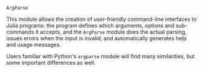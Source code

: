 ```
ArgParse
```

This module allows the creation of user-friendly command-line interfaces to Julia programs: the program defines which arguments, options and sub-commands it accepts, and the `ArgParse` module does the actual parsing, issues errors when the input is invalid, and automatically generates help and usage messages.

Users familiar with Python's `argparse` module will find many similarities, but some important differences as well.

